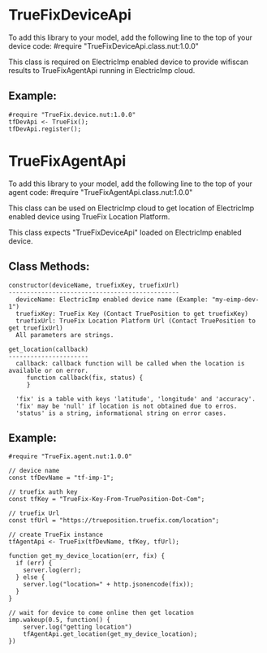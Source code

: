 TrueFixDeviceApi
================

  To add this library to your model, add the following line to the top of your device code:
  #require "TrueFixDeviceApi.class.nut:1.0.0"

  This class is required on ElectricImp enabled device to provide
  wifiscan results to TrueFixAgentApi running in ElectricImp cloud.

  Example:
  --------

    #require "TrueFix.device.nut:1.0.0"
    tfDevApi <- TrueFix();
    tfDevApi.register();

TrueFixAgentApi
===============

  To add this library to your model, add the following line to the top of your agent code:
  #require "TrueFixAgentApi.class.nut:1.0.0"

  This class can be used on ElectricImp cloud to get location of ElectricImp
  enabled device using TrueFix Location Platform.

  This class expects "TrueFixDeviceApi" loaded on ElectricImp enabled device.

  Class Methods:
  --------------

    constructor(deviceName, truefixKey, truefixUrl)
    -----------------------------------------------
      deviceName: ElectricImp enabled device name (Example: "my-eimp-dev-1")
      truefixKey: TrueFix Key (Contact TruePosition to get truefixKey)
      truefixUrl: TrueFix Location Platform Url (Contact TruePosition to get truefixUrl)
      All parameters are strings.

    get_location(callback)
    ----------------------
      callback: callback function will be called when the location is available or on error.
         function callback(fix, status) {
         }

      'fix' is a table with keys 'latitude', 'longitude' and 'accuracy'.
      'fix' may be 'null' if location is not obtained due to erros.
      'status' is a string, informational string on error cases.

  Example:
  --------

    #require "TrueFix.agent.nut:1.0.0"

    // device name
    const tfDevName = "tf-imp-1";

    // truefix auth key
    const tfKey = "TrueFix-Key-From-TruePosition-Dot-Com";

    // truefix Url
    const tfUrl = "https://trueposition.truefix.com/location";

    // create TrueFix instance
    tfAgentApi <- TrueFix(tfDevName, tfKey, tfUrl);

    function get_my_device_location(err, fix) {
      if (err) {
        server.log(err);
      } else {
        server.log("location=" + http.jsonencode(fix));
      }
    }

    // wait for device to come online then get location
    imp.wakeup(0.5, function() {
        server.log("getting location")
        tfAgentApi.get_location(get_my_device_location);
    })
